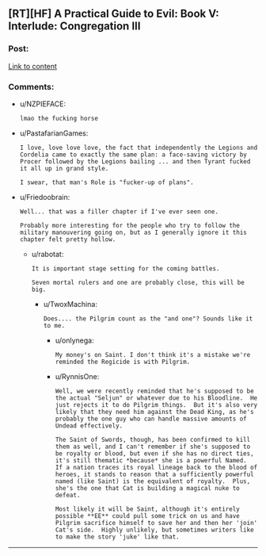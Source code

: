 ## [RT][HF] A Practical Guide to Evil: Book V: Interlude: Congregation III

### Post:

[Link to content](https://practicalguidetoevil.wordpress.com/2019/03/06/interlude-congregation-iii/)

### Comments:

- u/NZPIEFACE:
  ```
  lmao the fucking horse
  ```

- u/PastafarianGames:
  ```
  I love, love love love, the fact that independently the Legions and Cordelia came to exactly the same plan: a face-saving victory by Procer followed by the Legions bailing ... and then Tyrant fucked it all up in grand style.

  I swear, that man's Role is "fucker-up of plans".
  ```

- u/Friedoobrain:
  ```
  Well... that was a filler chapter if I've ever seen one. 

  Probably more interesting for the people who try to follow the military manouvering going on, but as I generally ignore it this chapter felt pretty hollow.
  ```

  - u/rabotat:
    ```
    It is important stage setting for the coming battles.

    Seven mortal rulers and one are probably close, this will be big.
    ```

    - u/TwoxMachina:
      ```
      Does.... the Pilgrim count as the "and one"? Sounds like it to me.
      ```

      - u/onlynega:
        ```
        My money's on Saint. I don't think it's a mistake we're reminded the Regicide is with Pilgrim.
        ```

      - u/RynnisOne:
        ```
        Well, we were recently reminded that he's supposed to be the actual "Seljun" or whatever due to his Bloodline.  He just rejects it to do Pilgrim things.  But it's also very likely that they need him against the Dead King, as he's probably the one guy who can handle massive amounts of Undead effectively.

        The Saint of Swords, though, has been confirmed to kill them as well, and I can't remember if she's supposed to be royalty or blood, but even if she has no direct ties, it's still thematic *because* she is a powerful Named.  If a nation traces its royal lineage back to the blood of heroes, it stands to reason that a sufficiently powerful named (like Saint) is the equivalent of royalty.  Plus, she's the one that Cat is building a magical nuke to defeat.

        Most likely it will be Saint, although it's entirely possible **EE** could pull some trick on us and have Pilgrim sacrifice himself to save her and then her 'join' Cat's side.  Highly unlikely, but sometimes writers like to make the story 'juke' like that.
        ```

---

